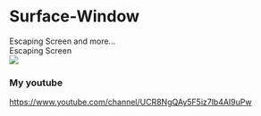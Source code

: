 # Surface-Window
Escaping Screen and more...<br>
Escaping Screen<br>
[![](http://img.youtube.com/vi/a3-EjEsiLTk/0.jpg)](http://www.youtube.com/watch?v=a3-EjEsiLTk "")<br>
### My youtube
https://www.youtube.com/channel/UCR8NgQAy5F5iz7lb4AI9uPw
